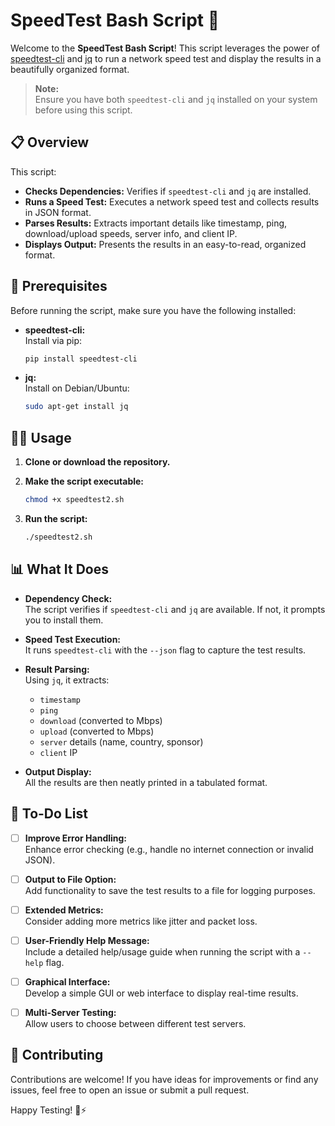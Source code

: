 
# SpeedTest Bash Script 🚀

Welcome to the **SpeedTest Bash Script**! This script leverages the power of [speedtest-cli](https://github.com/sivel/speedtest-cli) and [jq](https://stedolan.github.io/jq/) to run a network speed test and display the results in a beautifully organized format.

> **Note:**  
> Ensure you have both `speedtest-cli` and `jq` installed on your system before using this script.

## 📋 Overview

This script:
- **Checks Dependencies:** Verifies if `speedtest-cli` and `jq` are installed.
- **Runs a Speed Test:** Executes a network speed test and collects results in JSON format.
- **Parses Results:** Extracts important details like timestamp, ping, download/upload speeds, server info, and client IP.
- **Displays Output:** Presents the results in an easy-to-read, organized format.

## 🔧 Prerequisites

Before running the script, make sure you have the following installed:

- **speedtest-cli:**  
  Install via pip:
  ```bash
  pip install speedtest-cli
  ```
- **jq:**  
  Install on Debian/Ubuntu:
  ```bash
  sudo apt-get install jq
  ```

## 🏃‍♂️ Usage

1. **Clone or download the repository.**

2. **Make the script executable:**
   ```bash
   chmod +x speedtest2.sh
   ```

3. **Run the script:**
   ```bash
   ./speedtest2.sh
   ```

## 📊 What It Does

- **Dependency Check:**  
  The script verifies if `speedtest-cli` and `jq` are available. If not, it prompts you to install them.

- **Speed Test Execution:**  
  It runs `speedtest-cli` with the `--json` flag to capture the test results.

- **Result Parsing:**  
  Using `jq`, it extracts:
  - `timestamp`
  - `ping`
  - `download` (converted to Mbps)
  - `upload` (converted to Mbps)
  - `server` details (name, country, sponsor)
  - `client` IP

- **Output Display:**  
  All the results are then neatly printed in a tabulated format.

## 📝 To-Do List

- [ ] **Improve Error Handling:**  
  Enhance error checking (e.g., handle no internet connection or invalid JSON).

- [ ] **Output to File Option:**  
  Add functionality to save the test results to a file for logging purposes.

- [ ] **Extended Metrics:**  
  Consider adding more metrics like jitter and packet loss.

- [ ] **User-Friendly Help Message:**  
  Include a detailed help/usage guide when running the script with a `--help` flag.

- [ ] **Graphical Interface:**  
  Develop a simple GUI or web interface to display real-time results.

- [ ] **Multi-Server Testing:**  
  Allow users to choose between different test servers.


## 🤝 Contributing

Contributions are welcome! If you have ideas for improvements or find any issues, feel free to open an issue or submit a pull request.


Happy Testing! 🚀⚡
